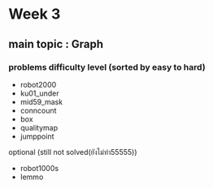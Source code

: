 # Week 3

## main topic : Graph

### problems difficulty level (sorted by easy to hard)

- robot2000 
- ku01_under
- mid59_mask
- conncount
- box
- qualitymap
- jumppoint

optional (still not solved(ยังไม่ทำ55555))
- robot1000s 
- lemmo

